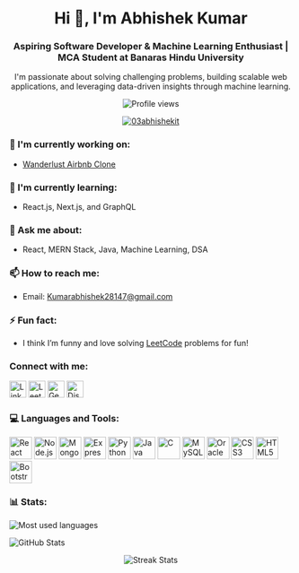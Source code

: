 <h1 align="center">Hi 👋, I'm Abhishek Kumar</h1>
<h3 align="center">Aspiring Software Developer & Machine Learning Enthusiast | MCA Student at Banaras Hindu University</h3>
<p align="center">
  I'm passionate about solving challenging problems, building scalable web applications, and leveraging data-driven insights through machine learning.
</p>

<p align="center">
  <img src="https://komarev.com/ghpvc/?username=03abhishekit&label=Profile%20views&color=0e75b6&style=flat" alt="Profile views" />
</p>

<p align="center">
  <a href="https://github.com/ryo-ma/github-profile-trophy"><img src="https://github-profile-trophy.vercel.app/?username=03abhishekit" alt="03abhishekit" /></a>
</p>

<h3 align="left">🔭 I'm currently working on:</h3>
<ul>
  <li><a href="https://github.com/03abhishekit/WANDERLUST_PROJECT">Wanderlust Airbnb Clone</a></li>
</ul>

<h3 align="left">🌱 I'm currently learning:</h3>
<ul>
  <li>React.js, Next.js, and GraphQL</li>
</ul>

<h3 align="left">💬 Ask me about:</h3>
<ul>
  <li>React, MERN Stack, Java, Machine Learning, DSA</li>
</ul>

<h3 align="left">📫 How to reach me:</h3>
<ul>
  <li>Email: <a href="mailto:Kumarabhishek28147@gmail.com">Kumarabhishek28147@gmail.com</a></li>
</ul>

<h3 align="left">⚡ Fun fact:</h3>
<ul>
  <li>I think I’m funny and love solving <a href="https://leetcode.com">LeetCode</a> problems for fun!</li>
</ul>

<h3 align="left">Connect with me:</h3>
<p align="left">
  <a href="https://linkedin.com/in/abhishek6837" target="blank"><img src="https://img.shields.io/badge/LinkedIn-blue?style=social&logo=linkedin" alt="LinkedIn" height="30" /></a>
  <a href="https://www.leetcode.com/kumarabhi_37" target="blank"><img src="https://img.shields.io/badge/LeetCode-orange?style=social&logo=leetcode" alt="LeetCode" height="30" /></a>
  <a href="https://auth.geeksforgeeks.org/user/kumarabhishek28147" target="blank"><img src="https://img.shields.io/badge/GeeksforGeeks-green?style=social&logo=geeksforgeeks" alt="GeeksforGeeks" height="30" /></a>
  <a href="https://discord.gg/abhishekkumar0831" target="blank"><img src="https://img.shields.io/badge/Discord-blue?style=social&logo=discord" alt="Discord" height="30" /></a>
</p>

<h3 align="left">💻 Languages and Tools:</h3>
<p align="left">
  <a href="https://reactjs.org/" target="_blank"><img src="https://img.shields.io/badge/React.js-61DAFB?style=flat&logo=react" alt="React" height="40" /></a>
  <a href="https://nodejs.org" target="_blank"><img src="https://img.shields.io/badge/Node.js-339933?style=flat&logo=node.js" alt="Node.js" height="40" /></a>
  <a href="https://www.mongodb.com/" target="_blank"><img src="https://img.shields.io/badge/MongoDB-47A248?style=flat&logo=mongodb" alt="MongoDB" height="40" /></a>
  <a href="https://expressjs.com" target="_blank"><img src="https://img.shields.io/badge/Express.js-000000?style=flat&logo=express" alt="Express" height="40" /></a>
  <a href="https://www.python.org" target="_blank"><img src="https://img.shields.io/badge/Python-3776AB?style=flat&logo=python" alt="Python" height="40" /></a>
  <a href="https://www.java.com" target="_blank"><img src="https://img.shields.io/badge/Java-007396?style=flat&logo=java" alt="Java" height="40" /></a>
  <a href="https://www.cprogramming.com/" target="_blank"><img src="https://img.shields.io/badge/C-00599C?style=flat&logo=c" alt="C" height="40" /></a>
  <a href="https://www.mysql.com/" target="_blank"><img src="https://img.shields.io/badge/MySQL-4479A1?style=flat&logo=mysql" alt="MySQL" height="40" /></a>
  <a href="https://www.oracle.com/" target="_blank"><img src="https://img.shields.io/badge/Oracle-F80000?style=flat&logo=oracle" alt="Oracle" height="40" /></a>
  <a href="https://www.w3schools.com/css/" target="_blank"><img src="https://img.shields.io/badge/CSS-1572B6?style=flat&logo=css3" alt="CSS3" height="40" /></a>
  <a href="https://www.w3.org/html/" target="_blank"><img src="https://img.shields.io/badge/HTML5-E34F26?style=flat&logo=html5" alt="HTML5" height="40" /></a>
  <a href="https://getbootstrap.com" target="_blank"><img src="https://img.shields.io/badge/Bootstrap-7952B3?style=flat&logo=bootstrap" alt="Bootstrap" height="40" /></a>
</p>

<h3 align="left">📊 Stats:</h3>
<p align="left">
  <img src="https://github-readme-stats.vercel.app/api/top-langs?username=03abhishekit&show_icons=true&locale=en&layout=compact" alt="Most used languages" />
</p>

<p align="left">
  <img src="https://github-readme-stats.vercel.app/api?username=03abhishekit&show_icons=true&locale=en" alt="GitHub Stats" />
</p>

<p align="center">
  <img src="https://github-readme-streak-stats.herokuapp.com/?user=03abhishekit&" alt="Streak Stats" />
</p>
